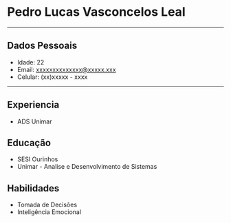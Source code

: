  # Pedro Lucas Vasconcelos Leal

  ---


  ## Dados Pessoais

  - Idade: 22
  - Email: xxxxxxxxxxxxxx@xxxxx.xxx
  - Celular: (xx)xxxxx - xxxx

---

  ## Experiencia

  - ADS Unimar


## Educação

  - SESI Ourinhos
  - Unimar - Analise e Desenvolvimento de Sistemas

## Habilidades

  - Tomada de Decisões
  - Inteligência Emocional
  
  

